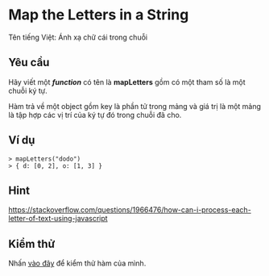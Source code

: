 # Map the Letters in a String
Tên tiếng Việt: Ánh xạ chữ cái trong chuỗi
  
## Yêu cầu  
Hãy viết một ***function*** có tên là **mapLetters** gồm có một tham số là một chuỗi ký tự.

Hàm trả về một object gồm key là phần tử trong mảng và giá trị là một mảng là tập hợp các vị trí của ký tự đó trong chuỗi đã cho.

## Ví dụ  
```  
> mapLetters("dodo")
> { d: [0, 2], o: [1, 3] }
```  
  
## Hint

https://stackoverflow.com/questions/1966476/how-can-i-process-each-letter-of-text-using-javascript

## Kiểm thử  
Nhấn [vào đây](https://repl.it/@rknguyen/Map-the-Letters-in-a-String) để kiểm thử hàm của mình.
